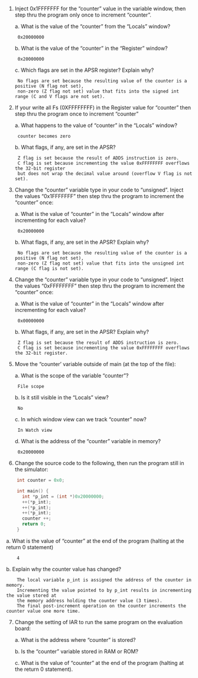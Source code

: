 1. Inject 0x1FFFFFFF for the “counter” value in the variable window, then step thru the program only once to increment “counter”.

   a. What is the value of the “counter” from the “Locals” window?

		0x20000000

   b. What is the value of the “counter” in the “Register” window?

		0x20000000

   c. Which flags are set in the APSR register? Explain why?

		No flags are set because the resulting value of the counter is a positive (N flag not set), 
		non-zero (Z flag not set) value that fits into the signed int range (C and V flags are not set).

2. If your write all Fs (0XFFFFFFFF) in the Register value for “counter” then step thru the program once to increment “counter”

   a. What happens to the value of “counter” in the “Locals” window?

		counter becomes zero

   b. What flags, if any, are set in the APSR?

		Z flag is set because the result of ADDS instruction is zero. 
		C flag is set because incrementing the value 0xFFFFFFFF overflows the 32-bit register 
		but does not wrap the decimal value around (overflow V flag is not set).

3. Change the “counter” variable type in your code to “unsigned”. Inject the values “0x1FFFFFFF” then step thru the program to increment the “counter” once:

   a. What is the value of “counter” in the “Locals” window after incrementing for each value?

		0x20000000

   b. What flags, if any, are set in the APSR? Explain why?

		No flags are set because the resulting value of the counter is a positive (N flag not set), 
		non-zero (Z flag not set) value that fits into the unsigned int range (C flag is not set).

4. Change the “counter” variable type in your code to “unsigned”. Inject the values “0xFFFFFFFF” then step thru the program to increment the “counter” once:

   a. What is the value of “counter” in the “Locals” window after incrementing for each value?

		0x00000000

   b. What flags, if any, are set in the APSR? Explain why?

		Z flag is set because the result of ADDS instruction is zero. 
		C flag is set because incrementing the value 0xFFFFFFFF overflows the 32-bit register.

5. Move the “counter’ variable outside of main (at the top of the file):

   a. What is the scope of the variable “counter”?

		File scope

   b. Is it still visible in the “Locals” view?

		No

   c. In which window view can we track “counter” now?

		In Watch view

   d. What is the address of the “counter” variable in memory?

		0x20000000

6. Change the source code to the following, then run the program still in the simulator:
```c
	int counter = 0x0;

	int main() {
	  int *p_int = (int *)0x20000000;
	  ++(*p_int);
	  ++(*p_int);
	  ++(*p_int);
	  counter ++;
	  return 0;
	}
```

   a. What is the value of “counter” at the end of the program (halting at the return 0 statement)

		4

   b. Explain why the counter value has changed?

		The local variable p_int is assigned the address of the counter in memory. 
		Incrementing the value pointed to by p_int results in incrementing the value stored at 
		the memory address holding the counter value (3 times). 
		The final post-increment operation on the counter increments the counter value one more time.

7. Change the setting of IAR to run the same program on the evaluation board:

   a. What is the address where “counter” is stored?

   b. Is the “counter” variable stored in RAM or ROM?

   c. What is the value of “counter” at the end of the program (halting at the return 0
statement).

